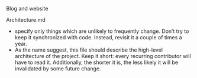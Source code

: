 Blog and website

Architecture.md
 - specify only things which are unlikely to frequently change. Don’t try to keep it synchronized with code. Instead, revisit it a couple of times a year.
 - As the name suggest, this file should describe the high-level architecture of the project. Keep it short: every recurring contributor will have to read it. Additionally, the shorter it is, the less likely it will be invalidated by some future change.